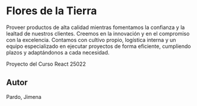 # Flores de la Tierra

Proveer productos de alta calidad mientras fomentamos la confianza y la lealtad de nuestros clientes. Creemos en la innovación y en el compromiso con la excelencia. Contamos con cultivo propio, logística interna y un equipo especializado en ejecutar proyectos de forma eficiente, cumpliendo plazos y adaptándonos a cada necesidad.

Proyecto del Curso React 25022


## Autor

Pardo, Jimena